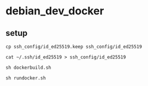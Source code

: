 # debian_dev_docker
## setup
```
cp ssh_config/id_ed25519.keep ssh_config/id_ed25519
```
```
cat ~/.ssh/id_ed25519 > ssh_config/id_ed25519
```
```
sh dockerbuild.sh
```
```
sh rundocker.sh
```